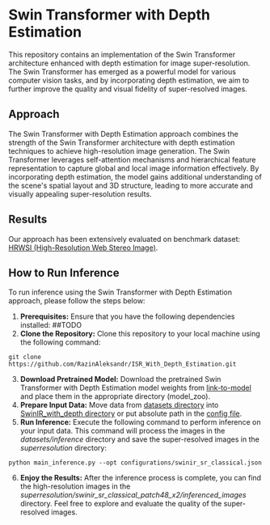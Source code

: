 # Swin Transformer with Depth Estimation
This repository contains an implementation of the Swin Transformer architecture enhanced with depth estimation for image super-resolution. The Swin Transformer has emerged as a powerful model for various computer vision tasks, and by incorporating depth estimation, we aim to further improve the quality and visual fidelity of super-resolved images.

## Approach
The Swin Transformer with Depth Estimation approach combines the strength of the Swin Transformer architecture with depth estimation techniques to achieve high-resolution image generation. The Swin Transformer leverages self-attention mechanisms and hierarchical feature representation to capture global and local image information effectively. By incorporating depth estimation, the model gains additional understanding of the scene's spatial layout and 3D structure, leading to more accurate and visually appealing super-resolution results.

## Results
Our approach has been extensively evaluated on benchmark dataset: [HRWSI (High-Resolution Web Stereo Image)](https://paperswithcode.com/dataset/hrwsi).

## How to Run Inference
To run inference using the Swin Transformer with Depth Estimation approach, please follow the steps below:
1. **Prerequisites:** Ensure that you have the following dependencies installed:
##TODO
2. **Clone the Repository:** Clone this repository to your local machine using the following command:
```
git clone https://github.com/RazinAleksandr/ISR_With_Depth_Estimation.git
```
3. **Download Pretrained Model:** Download the pretrained Swin Transformer with Depth Estimation model weights from [link-to-model](https://drive.google.com/drive/folders/1LkMTDYI61H0EXOHbz2tHxRcafKUb7QZX?usp=sharing) and place them in the appropriate directory (model_zoo).
4. **Prepare Input Data:** Move data from [datasets directory](https://github.com/RazinAleksandr/ISR_With_Depth_Estimation/tree/main/datasets) into [SwinIR_with_depth directory](https://github.com/RazinAleksandr/ISR_With_Depth_Estimation/tree/main/SwinIR_with_depth) or put absolute path in the [config file](https://github.com/RazinAleksandr/ISR_With_Depth_Estimation/blob/main/SwinIR_with_depth/configurations/swinir_sr_classical.json).
5. **Run Inference:** Execute the following command to perform inference on your input data. This command will process the images in the *datasets/inference* directory and save the super-resolved images in the *superresolution* directory:
```
python main_inference.py --opt configurations/swinir_sr_classical.json
```
6. **Enjoy the Results:** After the inference process is complete, you can find the high-resolution images in the *superresolution/swinir_sr_classical_patch48_x2/inferenced_images* directory. Feel free to explore and evaluate the quality of the super-resolved images.

